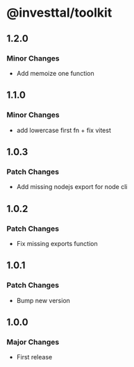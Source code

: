 # @investtal/toolkit

## 1.2.0

### Minor Changes

- Add memoize one function

## 1.1.0

### Minor Changes

- add lowercase first fn + fix vitest

## 1.0.3

### Patch Changes

- Add missing nodejs export for node cli

## 1.0.2

### Patch Changes

- Fix missing exports function

## 1.0.1

### Patch Changes

- Bump new version

## 1.0.0

### Major Changes

- First release
